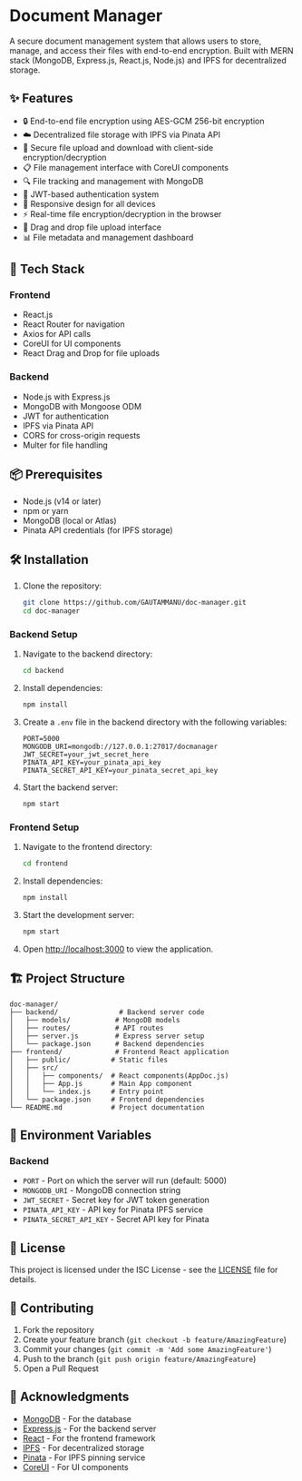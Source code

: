 # Document Manager

A secure document management system that allows users to store, manage, and access their files with end-to-end encryption. Built with MERN stack (MongoDB, Express.js, React.js, Node.js) and IPFS for decentralized storage.


## ✨ Features

- 🔒 End-to-end file encryption using AES-GCM 256-bit encryption
- ☁️ Decentralized file storage with IPFS via Pinata API
- 🔄 Secure file upload and download with client-side encryption/decryption
- 📋 File management interface with CoreUI components
- 🔍 File tracking and management with MongoDB
- 🔑 JWT-based authentication system
- 📱 Responsive design for all devices
- ⚡ Real-time file encryption/decryption in the browser
- 🔄 Drag and drop file upload interface
- 📊 File metadata and management dashboard

## 🚀 Tech Stack

### Frontend
- React.js
- React Router for navigation
- Axios for API calls
- CoreUI for UI components
- React Drag and Drop for file uploads

### Backend
- Node.js with Express.js
- MongoDB with Mongoose ODM
- JWT for authentication
- IPFS via Pinata API
- CORS for cross-origin requests
- Multer for file handling

## 📦 Prerequisites

- Node.js (v14 or later)
- npm or yarn
- MongoDB (local or Atlas)
- Pinata API credentials (for IPFS storage)

## 🛠️ Installation

1. Clone the repository:
   ```bash
   git clone https://github.com/GAUTAMMANU/doc-manager.git
   cd doc-manager
   ```

### Backend Setup

1. Navigate to the backend directory:
   ```bash
   cd backend
   ```

2. Install dependencies:
   ```bash
   npm install
   ```

3. Create a `.env` file in the backend directory with the following variables:
   ```
   PORT=5000
   MONGODB_URI=mongodb://127.0.0.1:27017/docmanager
   JWT_SECRET=your_jwt_secret_here
   PINATA_API_KEY=your_pinata_api_key
   PINATA_SECRET_API_KEY=your_pinata_secret_api_key
   ```

4. Start the backend server:
   ```bash
   npm start
   ```

### Frontend Setup

1. Navigate to the frontend directory:
   ```bash
   cd frontend
   ```

2. Install dependencies:
   ```bash
   npm install
   ```

3. Start the development server:
   ```bash
   npm start
   ```

4. Open [http://localhost:3000](http://localhost:3000) to view the application.

## 🏗️ Project Structure

```
doc-manager/
├── backend/               # Backend server code
│   ├── models/           # MongoDB models
│   ├── routes/           # API routes
│   ├── server.js         # Express server setup
│   └── package.json      # Backend dependencies
├── frontend/             # Frontend React application
│   ├── public/          # Static files
│   ├── src/
│   │   ├── components/  # React components(AppDoc.js)
│   │   ├── App.js       # Main App component
│   │   └── index.js     # Entry point
│   └── package.json     # Frontend dependencies
└── README.md            # Project documentation
```

## 🔑 Environment Variables

### Backend
- `PORT` - Port on which the server will run (default: 5000)
- `MONGODB_URI` - MongoDB connection string
- `JWT_SECRET` - Secret key for JWT token generation
- `PINATA_API_KEY` - API key for Pinata IPFS service
- `PINATA_SECRET_API_KEY` - Secret API key for Pinata

## 📝 License

This project is licensed under the ISC License - see the [LICENSE](LICENSE) file for details.

## 👏 Contributing

1. Fork the repository
2. Create your feature branch (`git checkout -b feature/AmazingFeature`)
3. Commit your changes (`git commit -m 'Add some AmazingFeature'`)
4. Push to the branch (`git push origin feature/AmazingFeature`)
5. Open a Pull Request

## 🙏 Acknowledgments

- [MongoDB](https://www.mongodb.com/) - For the database
- [Express.js](https://expressjs.com/) - For the backend server
- [React](https://reactjs.org/) - For the frontend framework
- [IPFS](https://ipfs.io/) - For decentralized storage
- [Pinata](https://pinata.cloud/) - For IPFS pinning service
- [CoreUI](https://coreui.io/) - For UI components
